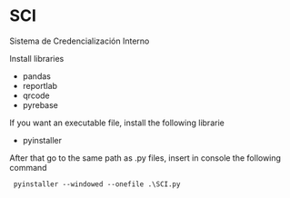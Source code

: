 # SCI
Sistema de Credencialización Interno

Install libraries
 - pandas
 - reportlab
 - qrcode
 - pyrebase

If you want an executable file, install the following librarie
 - pyinstaller

After that go to the same path as .py files, insert in console the following command
```
 pyinstaller --windowed --onefile .\SCI.py
```

